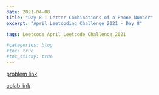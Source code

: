 ```yaml
---
date: 2021-04-08
title: "Day 8 : Letter Combinations of a Phone Number"
excerpt: "April Leetcoding Challenge 2021 - Day 8"

tags: Leetcode April_Leetcode_Challenge_2021

#categories: blog
#toc: true
#toc_sticky: true
---
```


<script src="https://gist.github.com/1cg2cg3cg/dc0641e5cfee8b4042000b0ee9419b92.js"></script>

[problem link](https://leetcode.com/explore/challenge/card/april-leetcoding-challenge-2021/594/week-2-april-8th-april-14th/3701/)

[colab link](https://colab.research.google.com/drive/1Zm0XcsVdp7Ras83hfoESUsi_007RnV9B)

